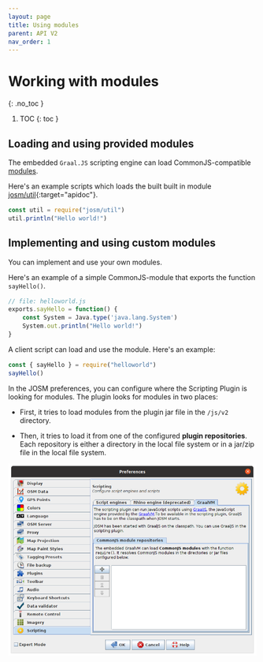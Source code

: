 ```yaml
---
layout: page
title: Using modules
parent: API V2
nav_order: 1
---
```


# Working with modules
{: .no_toc }

1. TOC
{: toc }

## Loading and using provided modules

The embedded `Graal.JS` scripting engine can load CommonJS-compatible [modules][CommonJS module].

Here's an example scripts which loads the built built in module [josm/util]{:target="apidoc"}.

```js
const util = require("josm/util")
util.println("Hello world!")
```

## Implementing and using custom modules

You can implement and use your own modules.

Here's an example of a simple CommonJS-module that exports the function `sayHello()`.

```js
// file: helloworld.js
exports.sayHello = function() {
    const System = Java.type('java.lang.System')
    System.out.println("Hello world!")
}
```

A client script can load and use the module. Here's an example:

```js
const { sayHello } = require("helloworld")
sayHello()
```

In the JOSM preferences, you can configure where the Scripting Plugin is looking
for modules. The plugin looks for modules in two places:

* First, it tries to load modules from the plugin jar file in the `/js/v2` directory.

* Then, it tries to load it from one of the configured **plugin repositories**. Each
  repository is either a directory in the local file system or in a jar/zip file in the local file system.


<img src="/assets/img/v2/configure-script-repositories.png"/>



[CommonJS module]: http://www.commonjs.org/specs/modules/1.0/
[josm/util]: /api/v2/module-josm_util.html